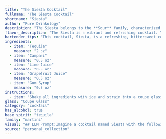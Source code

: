 ```yaml
---
title: "The Siesta Cocktail"
fullname: "The Siesta Cocktail"
shortname: "Siesta"
author: "Pure Drinkology"
description: "The Siesta belongs to the **Sour** family, characterized by its tangy balance of citrus and spirit. Its origins are likely a modern creation, blending the bitter Campari and the sweetness of grapefruit with the robust Tequila, a unique spin on the classic sour template. "
flavor_description: "The Siesta is a vibrant and refreshing cocktail. Tequila's agave notes dance with Campari's bitter-sweetness, creating a complex base. Bright lime juice cuts through the sweetness, while grapefruit adds a touch of citrusy zest. The gum syrup provides a subtle sweetness that balances the overall flavors. The result is a sophisticated and balanced cocktail that's perfect for a warm afternoon. "
bartender_tips: "This cocktail, Siesta, is a refreshing, bittersweet concoction. To ensure optimal taste, use a high-quality tequila, preferably reposado. The Campari and grapefruit juice provide a balanced bitterness, so adjust their proportions to taste. Freshly squeezed lime juice is essential, and a touch of gum syrup helps round out the flavor. Shake well with ice, strain into a chilled coupe glass, and garnish with a grapefruit twist for an extra touch of citrus. "
ingredients:
  - item: "Tequila"
    measure: "2 oz"
  - item: "Campari"
    measure: "0.5 oz"
  - item: "Lime Juice"
    measure: "0.5 oz"
  - item: "Grapefruit Juice"
    measure: "0.5 oz"
  - item: "Gum Syrup"
    measure: "0.5 oz"
instructions:
  - item: "Shake all ingredients with ice and strain into a coupe glass."
glass: "Coupe Glass"
category: "cocktail"
has_alcohol: true
base_spirit: "tequila"
family: "martini"
visual: "## LLM Prompt:Imagine a cocktail named Siesta with the following ingredients: Tequila, Campari, Lime Juice, Grapefruit Juice, and Gum Syrup. Describe its appearance in detail, focusing on its color, clarity, and any potential garnishes.  Consider the following:* **Color:**  Is it a vibrant shade, or something more muted? How does the Campari affect the overall hue?* **Clarity:**  Is it clear, or does it have a slight cloudiness?  * **Garnish:**  What kind of garnish would best complement the flavors and visually enhance the drink?  Think of fresh fruits, herbs, or even a twist of citrus.Provide a vivid and descriptive response that paints a picture of the Siesta cocktail in the mind of the reader. "
source: "personal_collection"
---
```


